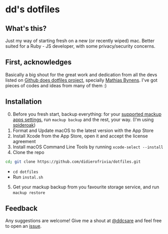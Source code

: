 # dd's dotfiles

## What's this?
Just my way of starting fresh on a new (or recently wiped) mac. Better suited for a Ruby - JS developer, with some privacy/security concerns.

## First, acknowledges
Basically a big shout for the great work and dedication from all the devs listed on [Github does dotfiles project](https://dotfiles.github.io/), specially [Mathias Bynens](https://github.com/mathiasbynens). I've got pieces of codes and ideas from many of them :)

## Installation
0. Before you fresh start, backup everything: for your [supported mackup apps settings](https://github.com/lra/mackup#supported-applications), run `mackup backup` and the rest, your way. (I'm using [spideroak](https://spideroak.com/))
1. Format and Update macOS to the latest version with the App Store
2. Install Xcode from the App Store, open it and accept the license agreement
3. Install macOS Command Line Tools by running `xcode-select --install`
4. Clone the repo
```bash
cd; git clone https://github.com/didierofrivia/dotfiles.git
```
  * `cd dotfiles`
  * Run `instal.sh`
5. Get your mackup backup from you favourite storage service, and run `mackup restore`

## Feedback

Any suggestions are welcome! Give me a shout at [@ddcsare](https://twitter.com/ddcsare) and feel free to open an [issue](https://github.com/ddcesare/dotfiles/issues/new).

